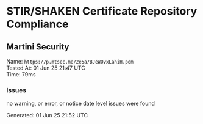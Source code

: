 # STIR/SHAKEN Certificate Repository Compliance

## Martini Security

Name: `https://p.mtsec.me/2e5a/BJeWOvxLahiH.pem`\
Tested At: 01 Jun 25 21:47 UTC\
Time: 79ms

### Issues

no warning, or error, or notice date level issues were found

Generated: 01 Jun 25 21:52 UTC